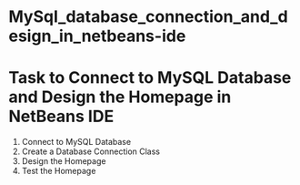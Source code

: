 # MySql_database_connection_and_design_in_netbeans-ide
# Task to Connect to MySQL Database and Design the Homepage in NetBeans IDE

1. Connect to MySQL Database
2. Create a Database Connection Class
3. Design the Homepage
4. Test the Homepage
